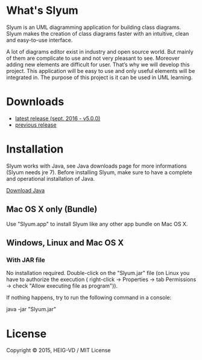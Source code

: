 # What's Slyum

Slyum is an UML diagramming application for building class diagrams. Slyum makes the creation of class diagrams faster
with an intuitive, clean and easy-to-use interface.

A lot of diagrams editor exist in industry and open source world. But mainly of them are complicate to use and not very
pleasant to see. Moreover adding new elements are difficult for user. That’s why we will develop this project. This
application will be easy to use and only useful elements will be integrated in. The purpose of this project is it can be
used in UML learning.

# Downloads

* [latest release (sept. 2016 - v5.0.0)](https://github.com/HEIG-GAPS/slyum/raw/master/bin/latest%20release/Slyum.jar)
* [previous release ](https://github.com/HEIG-GAPS/slyum/tree/master/bin/previous%20release)

# Installation

Slyum works with Java, see Java downloads page for more informations (Slyum needs jre 7). Before installing Slyum, make
sure to have a complete and operational installation of Java.

[Download Java ](http://www.oracle.com/technetwork/java/javase/downloads/index.html)

## Mac OS X only (Bundle)

Use "Slyum.app" to install Slyum like any other app bundle on Mac OS X.

## Windows, Linux and Mac OS X

### With JAR file

No installation required. Double-click on the "Slyum.jar" file (on Linux you have to authorize the execution (
right-click -> Properties -> tab Permissions -> check "Allow executing file as program")).

If nothing happens, try to run the following command in a console:

java -jar "Slyum.jar"

# License

Copyright © 2015, HEIG-VD / MIT License
